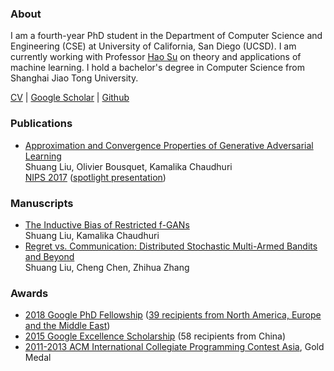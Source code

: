 ### About

I am a fourth-year PhD student in the Department of Computer Science and Engineering (CSE) at University of California, San Diego (UCSD). I am currently working with Professor [Hao Su](http://cseweb.ucsd.edu/~haosu/) on theory and applications of machine learning. I hold a bachelor's degree in Computer Science from Shanghai Jiao Tong University.

[CV](https://shuang-liu.github.io/CV.pdf) &#124; [Google Scholar](https://scholar.google.com/citations?user=01je3ewAAAAJ) &#124; [Github](https://github.com/shuang-liu)

### Publications
* [Approximation and Convergence Properties of
Generative Adversarial Learning](https://arxiv.org/abs/1705.08991)    
Shuang Liu, Olivier Bousquet, Kamalika Chaudhuri   
[NIPS 2017](https://papers.nips.cc/paper/7138-approximation-and-convergence-properties-of-generative-adversarial-learning) ([spotlight presentation](https://nips.cc/Conferences/2017/Schedule?showEvent=10072))

### Manuscripts
* [The Inductive Bias of Restricted f-GANs](https://arxiv.org/abs/1809.04542)  
Shuang Liu, Kamalika Chaudhuri
* [Regret vs. Communication: Distributed Stochastic Multi-Armed Bandits and Beyond](https://arxiv.org/abs/1504.03509)    
Shuang Liu, Cheng Chen, Zhihua Zhang   


### Awards

* [2018 Google PhD Fellowship](https://ai.google/research/outreach/phd-fellowship/) ([39 recipients from North America, Europe and the Middle East](https://ai.google/research/outreach/phd-fellowship/recipients/?category=2018))
* [2015 Google Excellence Scholarship](https://www.google.cn/intl/en/university/collaboration.html) (58 recipients from China)
* [2011-2013 ACM International Collegiate Programming Contest Asia](https://icpc.baylor.edu/regionals/results), Gold Medal



